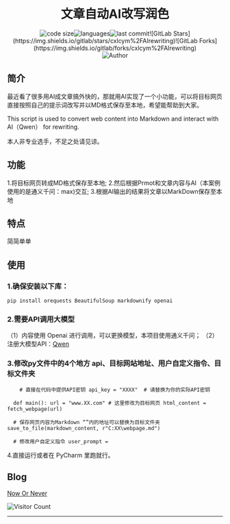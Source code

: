 
<h1 align="center">文章自动AI改写润色</h1>

<p align="center">
  <img src="https://img.shields.io/github/languages/code-size/cxlcym/AIrewriting" alt="code size"/><img src="https://img.shields.io/github/languages/count/cxlcym/AIrewriting" alt="languages"/><img src="https://img.shields.io/github/last-commit/cxlcym/AIrewriting" alt="last commit"/>![GitLab Stars](https://img.shields.io/gitlab/stars/cxlcym%2FAIrewriting)![GitLab Forks](https://img.shields.io/gitlab/forks/cxlcym%2FAIrewriting)
 <br> <img src="https://img.shields.io/badge/Author-JackCao-orange" alt="Author" />
  
  
## 简介
最近看了很多用AI成文章搞外快的，那就用AI实现了一个小功能，可以将目标网页直接按照自己的提示词改写并以MD格式保存至本地，希望能帮助到大家。

This script is used to convert web content into Markdown and interact with AI（Qwen） for rewriting.

本人非专业选手，不足之处请见谅。
## 功能
1.将目标网页转成MD格式保存至本地;
2.然后根据Prmot和文章内容与AI（本案例使用的是通义千问：max)交互;
3.根据AI输出的结果将文章以MarkDown保存至本地

## 特点
简简单单
## 使用
### 1.确保安装以下库：
`pip install orequests BeautifulSoup markdownify openai`
### 2.需要API调用大模型
（1）内容使用 Openai 进行调用，可以更换模型，本项目使用通义千问；
（2）注册大模型API：[Qwen](https://tongyi.aliyun.com/ "Qwen")
### 3.修改py文件中的4个地方 api、目标网站地址、用户自定义指令、目标文件夹

`    # 直接在代码中提供API密钥
    api_key = "XXXX"  # 请替换为你的实际API密钥`
	
  `  def main():
               url = "www.XX.com" # 这里修改为目标网页
               html_content = fetch_webpage(url)`

  `  # 保存网页内容为Markdown “”内的地址可以替换为目标文件夹
    save_to_file(markdown_content, r"C:XX\webpage.md")`

  `   # 修改用户自定义指令
     user_prompt = `
	 
4.直接运行或者在 PyCharm 里跑就行。


## Blog

[Now Or Never](https://cxlcym.github.io/ "Now Or Never")  

![Visitor Count](https://profile-counter.glitch.me/cxlcym/count.svg)
</p>
<hr>

